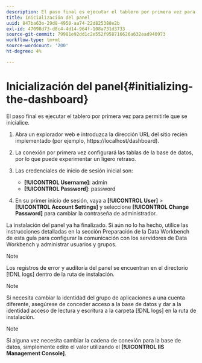 ```yaml
---
description: El paso final es ejecutar el tablero por primera vez para permitirle que se inicialice.
title: Inicialización del panel
uuid: 847ba63e-29d8-4950-aa74-22d825388e2b
exl-id: 47098d73-d8c4-4d14-964f-108a731d3733
source-git-commit: 79981e92dd1c2e552f958716626a632ead940973
workflow-type: tm+mt
source-wordcount: '200'
ht-degree: 4%

---
```


# Inicialización del panel{#initializing-the-dashboard}

El paso final es ejecutar el tablero por primera vez para permitirle que se inicialice.

1. Abra un explorador web e introduzca la dirección URL del sitio recién implementado (por ejemplo, https://localhost/dashboard).
1. La conexión por primera vez configurará las tablas de la base de datos, por lo que puede experimentar un ligero retraso.
1. Las credenciales de inicio de sesión inicial son:

   * **[!UICONTROL Username]**: admin
   * **[!UICONTROL Password]**: password

1. En su primer inicio de sesión, vaya a **[!UICONTROL User]** > **[!UICONTROL Account Settings]** y seleccione **[!UICONTROL Change Password]** para cambiar la contraseña de administrador.

La instalación del panel ya ha finalizado. Si aún no lo ha hecho, utilice las instrucciones detalladas en la sección Preparación de la Data Workbench de esta guía para configurar la comunicación con los servidores de Data Workbench y administrar usuarios y grupos.

>[!NOTE]
>
>Los registros de error y auditoría del panel se encuentran en el directorio [!DNL logs] dentro de la ruta de instalación.

>[!NOTE]
>
>Si necesita cambiar la identidad del grupo de aplicaciones a una cuenta diferente, asegúrese de conceder acceso a la base de datos y dar a la identidad acceso de lectura y escritura a la carpeta [!DNL logs] en la ruta de instalación.

>[!NOTE]
>
>Si alguna vez necesita cambiar la cadena de conexión para la base de datos, simplemente edite el valor utilizando el **[!UICONTROL IIS Management Console]**.
